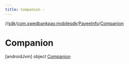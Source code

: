```yaml
---
title: Companion -
---
```

//[sdk](../../../../index)/[com.swedbankpay.mobilesdk](../../index)/[PayeeInfo](../index)/[Companion](index)



# Companion  
 [androidJvm] object [Companion](index)   

